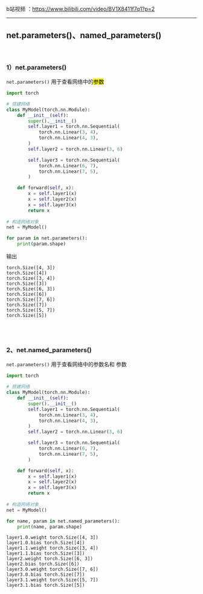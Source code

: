 b站视频 ：https://www.bilibili.com/video/BV1X8411f7q1?p=2

----



## net.parameters()、named_parameters() <!-- {docsify-ignore} -->

<br />

### 1）net.parameters()

`net.parameters()` 用于查看网络中的<mark>参数</mark>

```python
import torch

# 搭建网络
class MyModel(torch.nn.Module):
    def __init__(self):
        super().__init__()
        self.layer1 = torch.nn.Sequential(
            torch.nn.Linear(3, 4),
            torch.nn.Linear(4, 3),
        )
        self.layer2 = torch.nn.Linear(3, 6)

        self.layer3 = torch.nn.Sequential(
            torch.nn.Linear(6, 7),
            torch.nn.Linear(7, 5),
        )

    def forward(self, x):
        x = self.layer1(x)
        x = self.layer2(x)
        x = self.layer3(x)
        return x
      
# 构造网络对象
net = MyModel()

for param in net.parameters():
    print(param.shape)
```

输出

```
torch.Size([4, 3])
torch.Size([4])
torch.Size([3, 4])
torch.Size([3])
torch.Size([6, 3])
torch.Size([6])
torch.Size([7, 6])
torch.Size([7])
torch.Size([5, 7])
torch.Size([5])
```

<br />

<br />



### 2、net.named_parameters()

`net.parameters()` 用于查看网络中的参数名和 参数

```python
import torch

# 搭建网络
class MyModel(torch.nn.Module):
    def __init__(self):
        super().__init__()
        self.layer1 = torch.nn.Sequential(
            torch.nn.Linear(3, 4),
            torch.nn.Linear(4, 3),
        )
        self.layer2 = torch.nn.Linear(3, 6)

        self.layer3 = torch.nn.Sequential(
            torch.nn.Linear(6, 7),
            torch.nn.Linear(7, 5),
        )

    def forward(self, x):
        x = self.layer1(x)
        x = self.layer2(x)
        x = self.layer3(x)
        return x
      
# 构造网络对象
net = MyModel()

for name, param in net.named_parameters():
    print(name, param.shape)
```

```
layer1.0.weight torch.Size([4, 3])
layer1.0.bias torch.Size([4])
layer1.1.weight torch.Size([3, 4])
layer1.1.bias torch.Size([3])
layer2.weight torch.Size([6, 3])
layer2.bias torch.Size([6])
layer3.0.weight torch.Size([7, 6])
layer3.0.bias torch.Size([7])
layer3.1.weight torch.Size([5, 7])
layer3.1.bias torch.Size([5])
```



